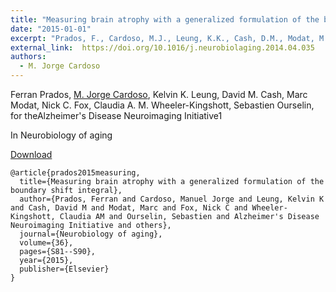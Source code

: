 ```yaml
---
title: "Measuring brain atrophy with a generalized formulation of the boundary shift integral"
date: "2015-01-01"
excerpt: "Prados, F., Cardoso, M.J., Leung, K.K., Cash, D.M., Modat, M., Fox, N.C., Wheeler-Kingshott, C.A., Ourselin, S. and Alzheimer's Disease Neuroimaging Initiative, 2015. Neurobiology of aging, 36, pp.S81-S90."
external_link:  https://doi.org/10.1016/j.neurobiolaging.2014.04.035
authors:
  - M. Jorge Cardoso
---
```

Ferran Prados, [M. Jorge Cardoso](/people/jorge_cardoso), Kelvin K. Leung, David M. Cash, Marc Modat, Nick C. Fox, Claudia A. M. Wheeler-Kingshott, Sebastien Ourselin, for theAlzheimer's Disease Neuroimaging Initiative1

In Neurobiology of aging

<a href="{{page.external_link}}" target="_blank"> Download </a>

```
@article{prados2015measuring,
  title={Measuring brain atrophy with a generalized formulation of the boundary shift integral},
  author={Prados, Ferran and Cardoso, Manuel Jorge and Leung, Kelvin K and Cash, David M and Modat, Marc and Fox, Nick C and Wheeler-Kingshott, Claudia AM and Ourselin, Sebastien and Alzheimer's Disease Neuroimaging Initiative and others},
  journal={Neurobiology of aging},
  volume={36},
  pages={S81--S90},
  year={2015},
  publisher={Elsevier}
}
```
